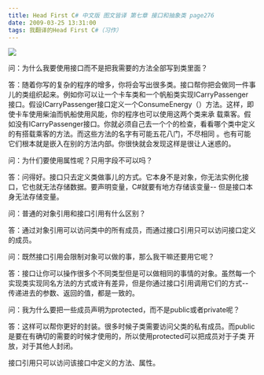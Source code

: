 ```yaml
---
title: Head First C# 中文版 图文皆译 第七章 接口和抽象类 page276
date: 2009-03-25 13:31:00
tags: 我翻译的Head First C#（习作）
---
```

![](https://p-blog.csdn.net/images/p_blog_csdn_net/cuipengfei1/EntryImages/20090325/2009-03-25_13-04-01.jpg)

问：为什么我要使用接口而不是把我需要的方法全部写到类里面？

  

答：随着你写的复杂的程序的增多，你将会写出很多类。接口帮你把会做同一件事儿的类组织起来。例如你可以让一个卡车类和一个帆船类实现ICarryPassenger
接口。假设ICarryPassenger接口定义一个ConsumeEnergy（）方法。这样，即使卡车使用柴油而帆船使用风能，你的程序也可以使用这两个类来承
载乘客。假如没有ICarryPassenger接口。你就必须自己去一个个的检查，看看哪个类中定义的有搭载乘客的方法。而这些方法的名字有可能五花八门，不尽相同
。也有可能它们根本就是嵌入在别的方法内部。你很快就会发现这样是很让人迷惑的。

  

问：为什们要使用属性呢？只用字段不可以吗？

  

答：问得好。接口只去定义类做事儿的方式。它本身不是对象，你无法实例化接口，它也就无法存储数据。要声明变量，C#就要有地方存储该变量--
但是接口本身无法存储变量。

  

问：普通的对象引用和接口引用有什么区别？

  

答：通过对象引用可以访问类中的所有成员，而通过接口引用只可以访问接口定义的成员。

  

问：既然接口引用会限制对象可以做的事，那么我干嘛还要用它呢？

  

答：接口让你可以操作很多个不同类型但是可以做相同的事情的对象。虽然每一个实现类实现同名方法的方式或许有差异，但是你通过接口引用调用它们的方式--
传递进去的参数、返回的值，都是一致的。

问：我为什么要把一些成员声明为protected，而不是public或者private呢？

答：这样可以帮你更好的封装。很多时候子类需要访问父类的私有成员。而public是要在有确切的需要的时候才使用的，所以使用protected可以把成员对于子类
开放，对于其他人封闭。

接口引用只可以访问该接口中定义的方法、属性。




